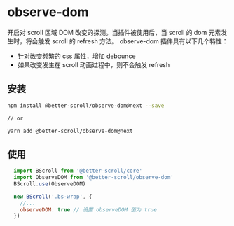 # observe-dom

开启对 scroll 区域 DOM 改变的探测。当插件被使用后，当 scroll 的 dom 元素发生时，将会触发 scroll 的 refresh 方法。 observe-dom 插件具有以下几个特性：

- 针对改变频繁的 css 属性，增加 debounce
- 如果改变发生在 scroll 动画过程中，则不会触发 refresh

## 安装

```bash
npm install @better-scroll/observe-dom@next --save

// or

yarn add @better-scroll/observe-dom@next
```

## 使用

  ```js
    import BScroll from '@better-scroll/core'
    import ObserveDOM from '@better-scroll/observe-dom'
    BScroll.use(ObserveDOM)

    new BScroll('.bs-wrap', {
      //...
      observeDOM: true // 设置 observeDOM 值为 true
    })
  ```

